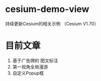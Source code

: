 # cesium-demo-view
持续更新Cesium的相关示例 （Cesium V1.70） 
# 目前文章
 1. 基于广告牌的 图文标注
 2. 第一视角全局漫游
 3. 自定义Popup框